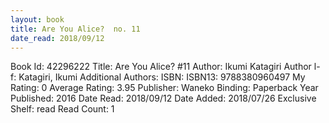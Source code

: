 ```yaml
---
layout: book
title: Are You Alice?  no. 11
date_read: 2018/09/12
---
```


Book Id: 42296222
Title: Are You Alice? #11
Author: Ikumi Katagiri
Author l-f: Katagiri, Ikumi
Additional Authors: 
ISBN: 
ISBN13: 9788380960497
My Rating: 0
Average Rating: 3.95
Publisher: Waneko
Binding: Paperback
Year Published: 2016
Date Read: 2018/09/12
Date Added: 2018/07/26
Exclusive Shelf: read
Read Count: 1

